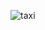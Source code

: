 ![taxi](https://user-images.githubusercontent.com/72157067/120075984-cb2a6200-c0b8-11eb-8544-b437c2138206.png)
